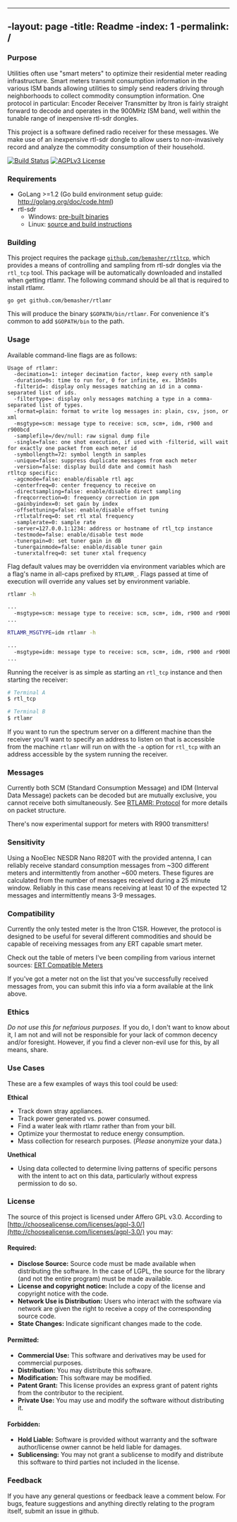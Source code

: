 ----
-layout: page
-title: Readme
-index: 1
-permalink: /
----

### Purpose
Utilities often use "smart meters" to optimize their residential meter reading infrastructure. Smart meters transmit consumption information in the various ISM bands allowing utilities to simply send readers driving through neighborhoods to collect commodity consumption information. One protocol in particular: Encoder Receiver Transmitter by Itron is fairly straight forward to decode and operates in the 900MHz ISM band, well within the tunable range of inexpensive rtl-sdr dongles.

This project is a software defined radio receiver for these messages. We make use of an inexpensive rtl-sdr dongle to allow users to non-invasively record and analyze the commodity consumption of their household.

[![Build Status](https://travis-ci.org/bemasher/rtlamr.svg?branch=master&style=flat)](https://travis-ci.org/bemasher/rtlamr)
[![AGPLv3 License](http://img.shields.io/badge/license-AGPLv3-blue.svg?style=flat)](http://choosealicense.com/licenses/agpl-3.0/)

### Requirements
 * GoLang >=1.2 (Go build environment setup guide: http://golang.org/doc/code.html)
 * rtl-sdr
   * Windows: [pre-built binaries](http://sdr.osmocom.org/trac/attachment/wiki/rtl-sdr/RelWithDebInfo.zip)
   * Linux: [source and build instructions](http://sdr.osmocom.org/trac/wiki/rtl-sdr)

### Building
This project requires the package [`github.com/bemasher/rtltcp`](http://godoc.org/github.com/bemasher/rtltcp), which provides a means of controlling and sampling from rtl-sdr dongles via the `rtl_tcp` tool. This package will be automatically downloaded and installed when getting rtlamr. The following command should be all that is required to install rtlamr.

    go get github.com/bemasher/rtlamr

This will produce the binary `$GOPATH/bin/rtlamr`. For convenience it's common to add `$GOPATH/bin` to the path.

### Usage
Available command-line flags are as follows:

```
Usage of rtlamr:
  -decimation=1: integer decimation factor, keep every nth sample
  -duration=0s: time to run for, 0 for infinite, ex. 1h5m10s
  -filterid=: display only messages matching an id in a comma-separated list of ids.
  -filtertype=: display only messages matching a type in a comma-separated list of types.
  -format=plain: format to write log messages in: plain, csv, json, or xml
  -msgtype=scm: message type to receive: scm, scm+, idm, r900 and r900bcd
  -samplefile=/dev/null: raw signal dump file
  -single=false: one shot execution, if used with -filterid, will wait for exactly one packet from each meter id
  -symbollength=72: symbol length in samples
  -unique=false: suppress duplicate messages from each meter
  -version=false: display build date and commit hash
rtltcp specific:
  -agcmode=false: enable/disable rtl agc
  -centerfreq=0: center frequency to receive on
  -directsampling=false: enable/disable direct sampling
  -freqcorrection=0: frequency correction in ppm
  -gainbyindex=0: set gain by index
  -offsettuning=false: enable/disable offset tuning
  -rtlxtalfreq=0: set rtl xtal frequency
  -samplerate=0: sample rate
  -server=127.0.0.1:1234: address or hostname of rtl_tcp instance
  -testmode=false: enable/disable test mode
  -tunergain=0: set tuner gain in dB
  -tunergainmode=false: enable/disable tuner gain
  -tunerxtalfreq=0: set tuner xtal frequency
```

Flag default values may be overridden via environment variables which are a flag's name in all-caps prefixed by `RTLAMR_`. Flags passed at time of execution will override any values set by environment variable.

```bash
rtlamr -h

...
  -msgtype=scm: message type to receive: scm, scm+, idm, r900 and r900bcd
...
```

```bash
RTLAMR_MSGTYPE=idm rtlamr -h

...
  -msgtype=idm: message type to receive: scm, scm+, idm, r900 and r900bcd
...
```

Running the receiver is as simple as starting an `rtl_tcp` instance and then starting the receiver:

```bash
# Terminal A
$ rtl_tcp

# Terminal B
$ rtlamr
```

If you want to run the spectrum server on a different machine than the receiver you'll want to specify an address to listen on that is accessible from the machine `rtlamr` will run on with the `-a` option for `rtl_tcp` with an address accessible by the system running the receiver.

### Messages
Currently both SCM (Standard Consumption Message) and IDM (Interval Data Message) packets can be decoded but are mutually exclusive, you cannot receive both simultaneously. See [RTLAMR: Protocol](http://bemasher.github.io/rtlamr/protocol.html) for more details on packet structure.

There's now experimental support for meters with R900 transmitters!

### Sensitivity
Using a NooElec NESDR Nano R820T with the provided antenna, I can reliably receive standard consumption messages from ~300 different meters and intermittently from another ~600 meters. These figures are calculated from the number of messages received during a 25 minute window. Reliably in this case means receiving at least 10 of the expected 12 messages and intermittently means 3-9 messages.

### Compatibility
Currently the only tested meter is the Itron C1SR. However, the protocol is designed to be useful for several different commodities and should be capable of receiving messages from any ERT capable smart meter.

Check out the table of meters I've been compiling from various internet sources: [ERT Compatible Meters](https://github.com/bemasher/rtlamr/blob/master/meters.md)

If you've got a meter not on the list that you've successfully received messages from, you can submit this info via a form available at the link above.

### Ethics
_Do not use this for nefarious purposes._ If you do, I don't want to know about it, I am not and will not be responsible for your lack of common decency and/or foresight. However, if you find a clever non-evil use for this, by all means, share.

### Use Cases
These are a few examples of ways this tool could be used:

**Ethical**
 * Track down stray appliances.
 * Track power generated vs. power consumed.
 * Find a water leak with rtlamr rather than from your bill.
 * Optimize your thermostat to reduce energy consumption.
 * Mass collection for research purposes. (_Please_ anonymize your data.)

**Unethical**
 * Using data collected to determine living patterns of specific persons with the intent to act on this data, particularly without express permission to do so.

### License
The source of this project is licensed under Affero GPL v3.0. According to [http://choosealicense.com/licenses/agpl-3.0/](http://choosealicense.com/licenses/agpl-3.0/) you may:

#### Required:

 * **Disclose Source:** Source code must be made available when distributing the software. In the case of LGPL, the source for the library (and not the entire program) must be made available.
 * **License and copyright notice:** Include a copy of the license and copyright notice with the code.
 * **Network Use is Distribution:** Users who interact with the software via network are given the right to receive a copy of the corresponding source code.
 * **State Changes:** Indicate significant changes made to the code.

#### Permitted:

 * **Commercial Use:** This software and derivatives may be used for commercial purposes.
 * **Distribution:** You may distribute this software.
 * **Modification:** This software may be modified.
 * **Patent Grant:** This license provides an express grant of patent rights from the contributor to the recipient.
 * **Private Use:** You may use and modify the software without distributing it.

#### Forbidden:

 * **Hold Liable:** Software is provided without warranty and the software author/license owner cannot be held liable for damages.
 * **Sublicensing:** You may not grant a sublicense to modify and distribute this software to third parties not included in the license.

### Feedback
If you have any general questions or feedback leave a comment below. For bugs, feature suggestions and anything directly relating to the program itself, submit an issue in github.
